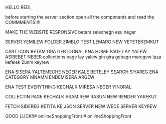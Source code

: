 HELLO REDI,

before starting the server section open all the components and read the COMMMENTS!!!!

MAKE THE WEBSITE RESPONSIVE betam selechegn esu neger

SERVER YEMILEW FOLDER ZIMBLO TEST LEMARG NEW YETETEKEMKUT

CART ICON BETAM GRA GEBTOGNAL ENA HOME PAGE LAY YALEW ASIBEBET NEBER collections page lay yalew gin gira gebagn maregew laza kefelek 2unm keyrew

ENA SISERA YALTEMECHE NEGER KALE BETELEY SEARCH SIYAREG ENA CATEGORY MNAMN ENDEMISERA ARGEW

ENA TEST EVERYTHING KECHALK MIRESA NEGER YINORAL 

COLLECTIN PAGE KECHALK ASAMIREW RASUN NEW RENDER YAREKUT

FETCH SIDEREG KETITA KE JSON SERVER NEW WEDE SERVER KEYREW

GOOD LUCK!!#   o n l i l n e S h o p p i n g F r o n t  
 #   o n l i l n e S h o p p i n g F r o n t  
 
